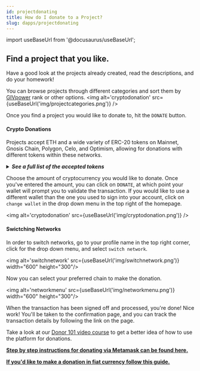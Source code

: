 ```yaml
---
id: projectdonating
title: How do I donate to a Project?
slug: dapps/projectdonating 
---
```

import useBaseUrl from '@docusaurus/useBaseUrl';


## Find a project that you like.
Have a good look at the projects already created, read the descriptions, and do your homework! 

You can browse projects through different categories and sort them by [GIVpower](./GIVpower.md) rank or other options.
<img alt='cryptodonation' src={useBaseUrl('img/projectcategories.png')} />

Once you find a project you would like to donate to, hit the `DONATE` button.



#### Crypto Donations
Projects accept ETH and a wide variety of ERC-20 tokens on Mainnet, Gnosis Chain, Polygon, Celo, and Optimism, allowing for donations with different tokens within these networks.

<details>
<summary><b><i>See a full list of the accepted tokens</i></b></summary>

| Polygon Tokens Accepted | Gnosis Tokens Accepted         | Celo Tokens Accepted        | Optimism Tokens Accepted |
|-------------------------|--------------------------------|-----------------------------|--------------------------|
| MATIC                   | XDAI                           | Celo Native (CELO)          | ETH                      |
| Aave (AAVE)             | Giveth Token (GIV)             | Celo Brazilian Real (cREAL) | Wrapped Ether (WETH)     |
| agEUR (agEUR)           | Wrapped Ether on xDAI (WETH)   | Celo Dollar (cUSD)          | Optimistic (OP)          |
| Ankr (ANKR)             | Agave Toekn (AGVE)             | Celo Euro (cEUR)            | Dai (DAI)                |
| Balancer (BAL)          | Bright on xDAI (BRIGHT)        |                             | Tether (USDT)            |
| Beefy.Finance (BIFI)    | ChainLink Token on xDAI (LINK) |                             | Wrapped Bitcoin (WBTC)   |
| ChainLink Token (LINK)  | Curve DAO Token (CRV)           |                             | ChainLink (LINK)         |
| Cosmos (ATOM)           | DAOhaus (HAUS)                 |                             | Synthetix Network (SNX)  |
| Curve Finance (CRV)     | dAppNode on xDAI (XNODE)       |                             |                          |
| DAI Stablecoin (DAI)    | Fox Token (FOX)                |                             |                          |
| Frax (FRAX)             | Honey (HNY)                    |                             |                          |
| Lido DAO Token (LDO)    | Moons on xDAI (xMOON)          |                             |                          |
| Mai Finance (MIMATIC)   | Panvala (PAN)                  |                             |                          |
| Staked MATIC (stMATIC)  | STAKE on xDAI (STAKE)          |                             |                          |
| Tether USD (USDT)       | Tether USD on xDAI (USDT       |                             |                          |
| The Sandbox (SAND)      | Wrapped Bitcoin on xDAI (WBTC) |                             |                          |
| TrueUSD (TUSD)          | Wrapped xDAI (WXDAI)           |                             |                          |
| Uniswap (UNI)           | xDAI Native Comb (XCOMB)       |                             |                          |
| Wrapped Bitcoin (WBTC)  |                                |                             |                          |
| Wrapped Ether (WETH)    |                                |                             |                          |
| Wrapped Matic (WMATIC)  |                                |                             |                          |

</details>

Choose the amount of cryptocurrency you would like to donate. Once you've entered the amount, you can click on `DONATE`, at which point your wallet will prompt you to validate the transaction. If you would like to use a different wallet than the one you used to sign into your account, click on `change wallet` in the drop down menu in the top right of the homepage.

<img alt='cryptodonation' src={useBaseUrl('img/cryptodonation.png')} />

#### Swictching Networks

In order to switch networks, go to your profile name in the top right corner, click for the drop down menu, and select `switch network`.

<img alt='switchnetwork' src={useBaseUrl('img/switchnetwork.png')} width="600" height="300"/>

Now you can select your preferred chain to make the donation.

<img alt='networkmenu' src={useBaseUrl('img/networkmenu.png')} width="600" height="300"/>



When the transaction has been signed off and processed, you're done! Nice work! You'll be taken to the confirmation page, and you can track the transaction details by following the link on the page.

Take a look at our [Donor 101 video course](https://youtube.com/playlist?list=PL4Artm1rmCWH4Q5XnrQWf8fm0xob3hbdZ&si=EnSIkaIECMiOmarE) to get a better idea of how to use the platform for donations.

**[Step by step instructions for donating via Metamask can be found here.](./donatingmetamask.md)**

**[If you'd like to make a donation in fiat currency follow this guide.](./torusonramp.md)**
